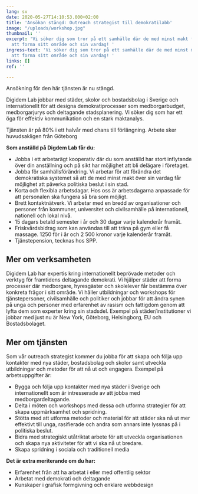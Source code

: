 ```yaml
---
lang: sv
date: 2020-05-27T14:10:53.000+02:00
title: 'Ansökan stängd: Outreach strategist till demokratilabb'
image: "/uploads/workshop.jpg"
thumbnail: ''
excerpt: 'Vi söker dig som tror på ett samhälle där de med minst makt får möjlighet
  att forma sitt område och sin vardag! '
ingress-text: 'Vi söker dig som tror på ett samhälle där de med minst makt får möjlighet
  att forma sitt område och sin vardag! '
links: []
ref: ''

---
```

Ansökning för den här tjänsten är nu stängd.

Digidem Lab jobbar med städer, skolor och bostadsbolag i Sverige och internationellt för att designa demokratiprocesser som medborgarbudget, medborgarjurys och deltagande stadsplanering. Vi söker dig som har ett öga för effektiv kommunikation och en stark maktanalys.

Tjänsten är på 80% i ett halvår med chans till förlängning. Arbete sker huvudsakligen från Göteborg

**Som anställd på Digdem Lab får du:**

* Jobba i ett arbetarägt kooperativ där du som anställd har stort inflytande över din anställning och på sikt har möjlighet att bli delägare i företaget.
* Jobba för samhällsförändring. Vi arbetar för att förändra det demokratiska systemet så att de med minst makt över sin vardag får möjlighet att påverka politiska beslut i sin stad.
* Korta och flexibla arbetsdagar. Hos oss är arbetsdagarna anpassade för att personalen ska fungera så bra som möjligt.
* Brett kontaktnätverk. Vi arbetar med en bredd av organisationer och personer från kommuner, universitet och civilsamhälle på internationell, nationell och lokal nivå.
* 15 dagars betald semester i år och 30 dagar varje kalenderår framåt.
* Friskvårdsbidrag som kan användas till att träna på gym eller få massage. 1250 för i år och 2 500 kronor varje kalenderår framåt.
* Tjänstepension, tecknas hos SPP.

## Mer om verksamheten

Digidem Lab har expertis kring internationellt beprövade metoder och verktyg för framtidens deltagande demokrati. Vi hjälper städer att forma processer där medborgare, hyresgäster och skolelever får bestämma över konkreta frågor i sitt område. Vi håller utbildningar och workshops för tjänstepersoner, civilsamhälle och politiker och jobbar för att ändra synen på unga och personer med erfarenhet av rasism och fattigdom genom att lyfta dem som experter kring sin stadsdel. Exempel på städer/institutioner vi jobbar med just nu är New York, Göteborg, Helsingborg, EU och Bostadsbolaget.

## Mer om tjänsten

Som vår outreach strategist kommer du jobba för att skapa och följa upp kontakter med nya städer, bostadsbolag och skolor samt utveckla utbildningar och metoder för att nå ut och engagera. Exempel på arbetsuppgifter är:

* Bygga och följa upp kontakter med nya städer i Sverige och internationellt som är intresserade av att jobba med medborgardeltagande.
* Delta i möten och workshops med dessa och utforma strategier för att skapa uppmärksamhet och spridning.
* Stötta med att utforma metoder och material för att städer ska nå ut mer effektivt till unga, rasifierade och andra som annars inte lyssnas på i politiska beslut.
* Bidra med strategiskt utåtriktat arbete för att utveckla organisationen och skapa nya aktiviteter för att vi ska nå ut bredare.
* Skapa spridning i sociala och traditionell media

**Det är extra meriterande om du har:**

* Erfarenhet från att ha arbetat i eller med offentlig sektor
* Arbetat med demokrati och deltagande
* Kunskaper i grafisk formgivning och enklare webbdesign